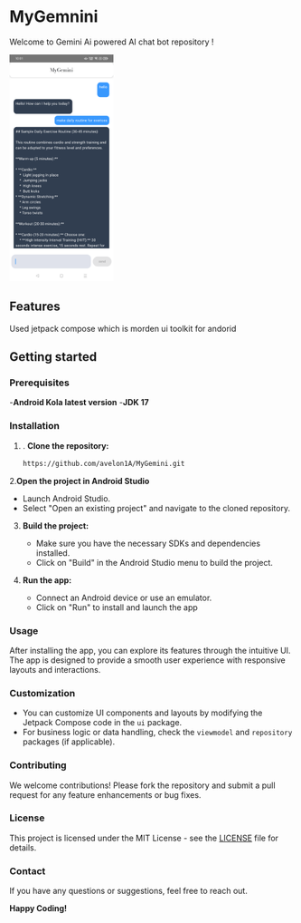 # MyGemnini
Welcome to Gemini Ai powered AI chat bot repository !

<img src="https://github.com/avelon1A/MyGemini/blob/main/screenshort/img.png" alt="App Screenshot" height="400"/>



## Features

Used jetpack compose which is morden ui toolkit for andorid 

## Getting started

### Prerequisites
-**Android Kola latest version**
-**JDK 17**

### Installation
1. . **Clone the repository:**
   ``` bash
   https://github.com/avelon1A/MyGemini.git
   
2.**Open the project in Android Studio**
- Launch Android Studio.
- Select "Open an existing project" and navigate to the cloned repository.

3. **Build the project:**

    - Make sure you have the necessary SDKs and dependencies installed.
    - Click on "Build" in the Android Studio menu to build the project.

4. **Run the app:**

    - Connect an Android device or use an emulator.
    - Click on "Run" to install and launch the app
  
  ### Usage

After installing the app, you can explore its features through the intuitive UI. The app is designed to provide a smooth user experience with responsive layouts and interactions.

### Customization

- You can customize UI components and layouts by modifying the Jetpack Compose code in the `ui` package.
- For business logic or data handling, check the `viewmodel` and `repository` packages (if applicable).

### Contributing

We welcome contributions! Please fork the repository and submit a pull request for any feature enhancements or bug fixes.

### License

This project is licensed under the MIT License - see the [LICENSE](LICENSE) file for details.

### Contact

If you have any questions or suggestions, feel free to reach out.

**Happy Coding!**
   
